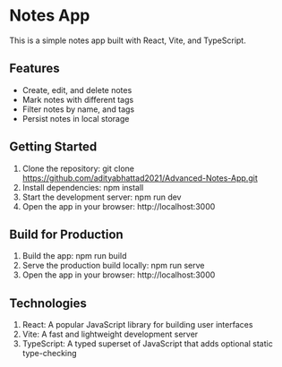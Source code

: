 # Notes App
This is a simple notes app built with React, Vite, and TypeScript.

## Features
 - Create, edit, and delete notes
 - Mark notes with different tags
 - Filter notes by name, and tags
 - Persist notes in local storage
## Getting Started
 1. Clone the repository: git clone https://github.com/adityabhattad2021/Advanced-Notes-App.git
 2. Install dependencies: npm install
 3. Start the development server: npm run dev
 4. Open the app in your browser: http://localhost:3000
## Build for Production
 1. Build the app: npm run build
 2. Serve the production build locally: npm run serve
 3. Open the app in your browser: http://localhost:3000
## Technologies
1. React: A popular JavaScript library for building user interfaces
2. Vite: A fast and lightweight development server
3. TypeScript: A typed superset of JavaScript that adds optional static type-checking



